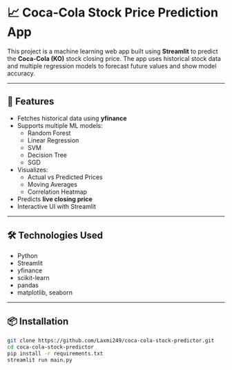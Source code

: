 # 📈 Coca-Cola Stock Price Prediction App

This project is a machine learning web app built using **Streamlit** to predict the **Coca-Cola (KO)** stock closing price. The app uses historical stock data and multiple regression models to forecast future values and show model accuracy.

---

## 🚀 Features

- Fetches historical data using **yfinance**
- Supports multiple ML models:
  - Random Forest
  - Linear Regression
  - SVM
  - Decision Tree
  - SGD
- Visualizes:
  - Actual vs Predicted Prices
  - Moving Averages
  - Correlation Heatmap
- Predicts **live closing price**
- Interactive UI with Streamlit

---

## 🛠️ Technologies Used

- Python
- Streamlit
- yfinance
- scikit-learn
- pandas
- matplotlib, seaborn

---

## 📦 Installation

```bash
git clone https://github.com/Laxmi249/coca-cola-stock-predictor.git
cd coca-cola-stock-predictor
pip install -r requirements.txt
streamlit run main.py

